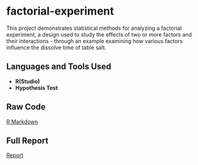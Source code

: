 # factorial-experiment

This project demonstrates statistical methods for analyzing a factorial experiment, a design used to study the effects of two or more factors and their interactions - through an example examining how various factors influence the dissolve time of table salt.

<h2>Languages and Tools Used</h2>

- <b>R(Studio)</b>
- <b>Hypothesis Test</b>

<h2>Raw Code</h2>

[R Markdown](https://github.com/austinwjy/factorial-experiment/blob/main/Experiment.Rmd)

<h2>Full Report</h2>

[Report](https://github.com/austinwjy/factorial-experiment/blob/main/project.pdf)
